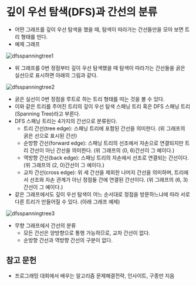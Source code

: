 # 깊이 우선 탐색(DFS)과 간선의 분류
- 어떤 그래프를 깊이 우선 탐색을 했을 때, 탐색이 따라가는 간선들만을 모아 보면 트리 형태를 띤다.
- 예제 그래프

![dfsspanningtree1](https://user-images.githubusercontent.com/34755287/44125493-f96e874a-a06d-11e8-9e5b-9c38fa567039.JPG)

- 위 그래프를 0번 정점부터 깊이 우선 탐색했을 때 탐색이 따라가는 간선들을 굵은 실선으로 표시하면 아래의 그림과 같다.

![dfsspanningtree2](https://user-images.githubusercontent.com/34755287/44125696-f8e6644a-a06e-11e8-8e72-b2b815412782.JPG)

- 굵은 실선이 0번 정점을 루트로 하는 트리 형태를 띠는 것을 볼 수 있다.
- 이와 같은 트리를 주어진 트리의 깊이 우선 탐색 스패닝 트리 혹은 DFS 스패닝 트리(Spanning Tree)라고 부른다.
- DFS 스패닝 트리는 4가지의 간선으로 분류된다.
  - 트리 간선(tree edge): 스패닝 트리에 포함된 간선을 의미한다. (위 그래프의 굵은 선으로 표시된 간선)
  - 순방향 간선(forward edge): 스패닝 트리의 선조에서 자손으로 연결되지만 트리 간선이 아닌 간선을 의미한다. (위 그래프의 (0, 6)간선이 그 예이다.)
  - 역방향 간선(back edge): 스패닝 트리의 자손에서 선조로 연결되는 간선이다. (위 그래프의 (2, 0)간선이 그 예이다.)
  - 교차 간선(cross edge): 위 세 간선을 제외한 나머지 간선을 의미하며, 트리에서 선조와 자손 관계가 아닌 정점들 간에 연결된 간선이다. (위 그래프의 (6, 3)간선이 그 예이다.)
- 같은 그래프에서도 깊이 우선 탐색이 어느 순서대로 정점을 방문하느냐에 따라 서로 다른 트리가 만들어질 수 있다. (아래 그래프 예제)

![dfsspanningtree3](https://user-images.githubusercontent.com/34755287/44125906-151b7d66-a070-11e8-8152-72c358aa9934.JPG)

- 무향 그래프에서 간선의 분류
  - 모든 간선은 양방향으로 통행 가능하므로, 교차 간선이 없다.
  - 순방향 간선과 역방향 간선의 구분이 없다.

## 참고 문헌
- 프로그래밍 대회에서 배우는 알고리즘 문제해결전략, 인사이트, 구종만 지음

